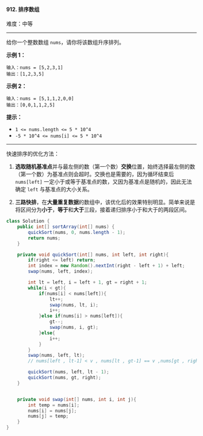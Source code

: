 #### 912. 排序数组

难度：中等

---

给你一个整数数组 `nums`，请你将该数组升序排列。

 **示例 1：** 

```
输入：nums = [5,2,3,1]
输出：[1,2,3,5]
```

 **示例 2：** 

```
输入：nums = [5,1,1,2,0,0]
输出：[0,0,1,1,2,5]
```

 **提示：** 

*   `1 <= nums.length <= 5 * 10^4`
*   `-5 * 10^4 <= nums[i] <= 5 * 10^4`

---

快速排序的优化方法：

1. **选取随机基准点**并与最左侧的数（第一个数）**交换**位置，始终选择最左侧的数（第一个数）为基准点则会超时。交换也是需要的，因为循环结束后 `nums[left]` 一定小于或等于基准点的数，又因为基准点是随机的，因此无法确定 `left` 与基准点的大小关系。

2. **三路快排**，在**大量重复数据**的数组中，该优化后的效果特别明显。简单来说是将区间分为**小于**，**等于**和**大于**三段，接着递归排序小于和大于的两段区间。

```java
class Solution {
    public int[] sortArray(int[] nums) {
        quickSort(nums, 0, nums.length - 1);
        return nums;
    }

    private void quickSort(int[] nums, int left, int right){
        if(right <= left) return;
        int index = new Random().nextInt(right - left + 1) + left;
        swap(nums, left, index);

        int lt = left, i = left + 1, gt = right + 1;
        while(i < gt){
            if(nums[i] < nums[left]){
                lt++;
                swap(nums, lt, i);
                i++;
            }else if(nums[i] > nums[left]){
                gt--;
                swap(nums, i, gt);
            }else{
                i++;
            }
        }
        swap(nums, left, lt);
        // nums[left , lt-1] < v , nums[lt , gt-1] == v ,nums[gt , right] > v

        quickSort(nums, left, lt - 1);
        quickSort(nums, gt, right);
    }


    private void swap(int[] nums, int i, int j){
        int temp = nums[i];
        nums[i] = nums[j];
        nums[j] = temp;
    }
}
```

